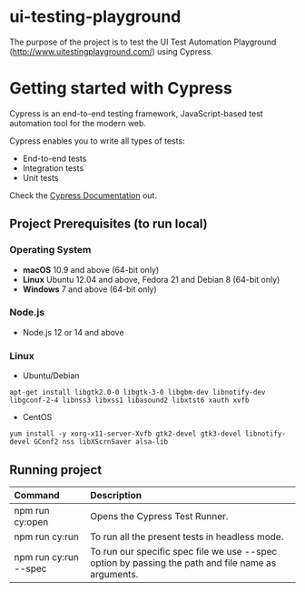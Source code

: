 # ui-testing-playground
The purpose of the project is to test the UI Test Automation Playground (http://www.uitestingplayground.com/) using Cypress.

# Getting started with Cypress
Cypress is an end-to-end testing framework, JavaScript-based test automation tool for the modern web.

Cypress enables you to write all types of tests:
- End-to-end tests
- Integration tests
- Unit tests

Check the [Cypress Documentation](https://docs.cypress.io/guides/overview/why-cypress#What-you-ll-learn) out.

## Project Prerequisites (to run local)
### Operating System

- **macOS** 10.9 and above (64-bit only)
- **Linux** Ubuntu 12.04 and above, Fedora 21 and Debian 8 (64-bit only)
- **Windows** 7 and above (64-bit only)

### Node.js
- Node.js 12 or 14 and above

### Linux
- Ubuntu/Debian

```
apt-get install libgtk2.0-0 libgtk-3-0 libgbm-dev libnotify-dev libgconf-2-4 libnss3 libxss1 libasound2 libxtst6 xauth xvfb
```

- CentOS

```
yum install -y xorg-x11-server-Xvfb gtk2-devel gtk3-devel libnotify-devel GConf2 nss libXScrnSaver alsa-lib
```

## Running project

| Command | Description |
| :------- | :------- |
| npm run cy:open | Opens the Cypress Test Runner. |
| npm run cy:run | To run all the present tests in headless mode. |
| npm run cy:run --spec | To run our specific spec file we use --spec option by passing the path and file name as arguments. |

